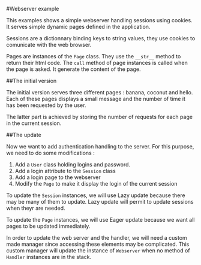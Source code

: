 #Webserver example

This examples shows a simple webserver handling sessions using
cookies. It serves simple dynamic pages defined in the application.

Sessions are a dictionnary binding keys to string values, they use
cookies to comunicate with the web browser.

Pages are instances of the `Page` class. They use the `__str__` method
to return their html code. The `call` method of page instances is
called when the page is asked. It generate the content of the page.

##The initial version

The initial version serves three different pages : banana, coconut and
hello. Each of these pages displays a small message and the number of
time it has been requested by the user.

The latter part is achieved by storing the number of requests for each
page in the current session.

##The update

Now we want to add authentication handling to the server. For this
purpose, we need to do some modifications :

1. Add a `User` class holding logins and password. 
2. Add a login attribute to the `Session` class
3. Add a login page to the webserver
4. Modify the `Page` to make it display the login of the current session

To update the `Session` instances, we will use Lazy update because
there may be many of them to update. Lazy update will permit to update
sessions when theyr are needed.

To update the `Page` instances, we will use Eager update because we
want all pages to be updated immediately.

In order to update the web server and the handler, we will need a
custom made manager since accessing these elements may be
complicated. This custom manager will update the instance of
`Webserver` when no method of `Handler` instances are in the stack.





